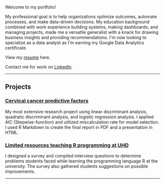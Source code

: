 Welcome to my portfolio!

My professional goal is to help organizations optimize outcomes, automate processes, and make data-driven decisions. My education background combined with work experience building systems, making dashboards, and managing projects, made me a versatile generalist with a knack for drawing business insights and providing recommendations. I'm now looking to specialize as a data analyst as I'm earning my Google Data Analytics certificate.

View my [resume](https://maiqha.github.io/resume/2022.06.04-Mai-Ha-resume.pdf) here.

Contact me for work on [LinkedIn](https://www.linkedin.com/in/maiqha/).

---

## Projects

### [Cervical cancer predictive factors](http://maiqha.github.io/cervical-cancer-factors-with-R/)
My most extensive research project using linear discriminant analysis, quadratic discriminant analysis, and logistic regression analysis. I applied AIC (Stepwise-function) and utilized miscalculation rate for model selection. I used R Markdown to create the final report in PDF and a presentation in HTML.

### [Limited resources teaching R programming at UHD](http://maiqha.github.io/limited-resources-teaching-r-programming-at-uhd/)
I designed a survey and compiled interview questions to determine problems students faced while learning the programming language R at the university. The survey also gathered students suggestions on possible improvements.

---
